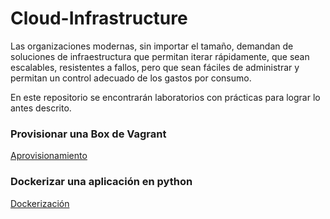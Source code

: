 # Cloud-Infrastructure


Las organizaciones modernas, sin importar el tamaño, demandan de soluciones de infraestructura que permitan iterar rápidamente, que sean escalables, resistentes a fallos, pero que sean fáciles de administrar y permitan un control adecuado de los gastos por consumo.

En este repositorio se encontrarán laboratorios con prácticas para lograr lo antes descrito. 


### Provisionar una Box de Vagrant

[Aprovisionamiento](docs/Aprovisionamiento)

### Dockerizar una aplicación en python

[Dockerización](docs/Dockerizacion)

